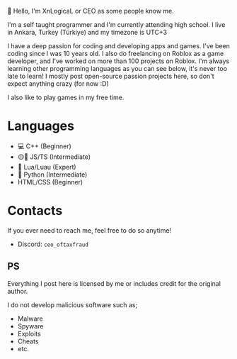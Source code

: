 :wave: Hello, I'm XnLogicaL or CEO as some people know me.

I'm a self taught programmer and I'm currently attending high school.
I live in Ankara, Turkey (Türkiye) and my timezone is UTC+3


I have a deep passion for coding and developing apps and games. I've been coding since I was 10 years old.
I also do freelancing on Roblox as a game developer, and I've worked on more than 100 projects on Roblox.
I'm always learning other programming languages as you can see below, it's never too late to learn!
I mostly post open-source passion projects here, so don't expect anything crazy (for now :D)

I also like to play games in my free time.

# Languages
- 💻 C++ (Beginner)
- 🟡🔵 JS/TS (Intermediate)
- 🌙 Lua/Luau (Expert)
- :snake: Python (Intermediate)
- HTML/CSS (Beginner)

# Contacts
If you ever need to reach me, feel free to do so anytime!
- Discord: `ceo_oftaxfraud`

## PS
Everything I post here is licensed by me or includes credit for the original author.

I do not develop malicious software such as;
- Malware
- Spyware
- Exploits
- Cheats
- etc.

